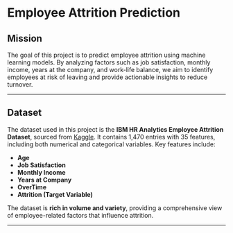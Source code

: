 # Employee Attrition Prediction

## Mission
The goal of this project is to predict employee attrition using machine learning models. By analyzing factors such as job satisfaction, monthly income, years at the company, and work-life balance, we aim to identify employees at risk of leaving and provide actionable insights to reduce turnover.

---

## Dataset
The dataset used in this project is the **IBM HR Analytics Employee Attrition Dataset**, sourced from [Kaggle](https://www.kaggle.com/datasets/pavansubhasht/ibm-hr-analytics-attrition-dataset). It contains 1,470 entries with 35 features, including both numerical and categorical variables. Key features include:
- **Age**
- **Job Satisfaction**
- **Monthly Income**
- **Years at Company**
- **OverTime**
- **Attrition (Target Variable)**

The dataset is **rich in volume and variety**, providing a comprehensive view of employee-related factors that influence attrition.

---
